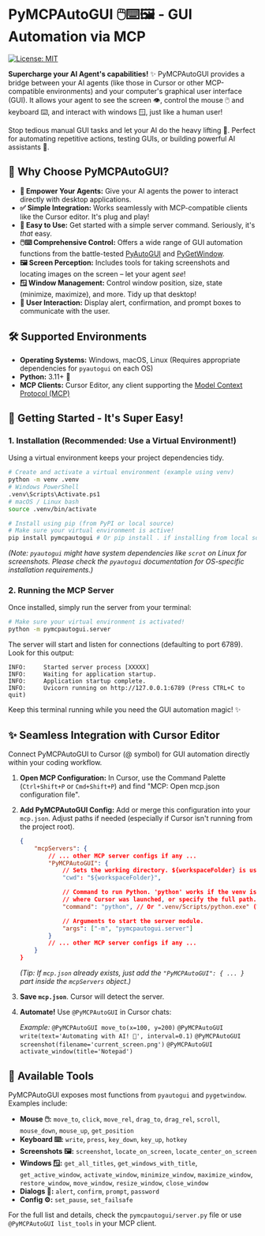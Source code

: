 # PyMCPAutoGUI 🖱️⌨️🖼️ - GUI Automation via MCP

[![License: MIT](https://img.shields.io/badge/License-MIT-yellow.svg)](https://opensource.org/licenses/MIT)

**Supercharge your AI Agent's capabilities!** ✨ PyMCPAutoGUI provides a bridge between your AI agents (like those in Cursor or other MCP-compatible environments) and your computer's graphical user interface (GUI). It allows your agent to see the screen 👁️, control the mouse 🖱️ and keyboard ⌨️, and interact with windows 🪟, just like a human user!

Stop tedious manual GUI tasks and let your AI do the heavy lifting 💪. Perfect for automating repetitive actions, testing GUIs, or building powerful AI assistants 🤖.

## 🤔 Why Choose PyMCPAutoGUI?

*   **🤖 Empower Your Agents:** Give your AI agents the power to interact directly with desktop applications.
*   **✅ Simple Integration:** Works seamlessly with MCP-compatible clients like the Cursor editor. It's plug and play!
*   **🚀 Easy to Use:** Get started with a simple server command. Seriously, it's *that* easy.
*   **🖱️⌨️ Comprehensive Control:** Offers a wide range of GUI automation functions from the battle-tested [PyAutoGUI](https://pyautogui.readthedocs.io/en/latest/) and [PyGetWindow](https://pygetwindow.readthedocs.io/en/latest/).
*   **🖼️ Screen Perception:** Includes tools for taking screenshots and locating images on the screen – let your agent *see*!
*   **🪟 Window Management:** Control window position, size, state (minimize, maximize), and more. Tidy up that desktop!
*   **💬 User Interaction:** Display alert, confirmation, and prompt boxes to communicate with the user.

## 🛠️ Supported Environments

*   **Operating Systems:** Windows, macOS, Linux (Requires appropriate dependencies for `pyautogui` on each OS)
*   **Python:** 3.11+ 🐍
*   **MCP Clients:** Cursor Editor, any client supporting the [Model Context Protocol (MCP)](https://microsoft.github.io/language-server-protocol/specifications/mcp/)

## 🚀 Getting Started - It's Super Easy!

### 1. Installation (Recommended: Use a Virtual Environment!)

Using a virtual environment keeps your project dependencies tidy.

```bash
# Create and activate a virtual environment (example using venv)
python -m venv .venv
# Windows PowerShell
.venv\Scripts\Activate.ps1
# macOS / Linux bash
source .venv/bin/activate

# Install using pip (from PyPI or local source)
# Make sure your virtual environment is active!
pip install pymcpautogui # Or pip install . if installing from local source
```

*(Note: `pyautogui` might have system dependencies like `scrot` on Linux for screenshots. Please check the `pyautogui` documentation for OS-specific installation requirements.)*

### 2. Running the MCP Server

Once installed, simply run the server from your terminal:

```bash
# Make sure your virtual environment is activated!
python -m pymcpautogui.server
```

The server will start and listen for connections (defaulting to port 6789). Look for this output:

```
INFO:     Started server process [XXXXX]
INFO:     Waiting for application startup.
INFO:     Application startup complete.
INFO:     Uvicorn running on http://127.0.0.1:6789 (Press CTRL+C to quit)
```

Keep this terminal running while you need the GUI automation magic! ✨

## ✨ Seamless Integration with Cursor Editor

Connect PyMCPAutoGUI to Cursor (@ symbol) for GUI automation directly within your coding workflow.

1.  **Open MCP Configuration:** In Cursor, use the Command Palette (`Ctrl+Shift+P` or `Cmd+Shift+P`) and find "MCP: Open mcp.json configuration file".
2.  **Add PyMCPAutoGUI Config:** Add or merge this configuration into your `mcp.json`. Adjust paths if needed (especially if Cursor isn't running from the project root).

    ```json
    {
        "mcpServers": {
            // ... other MCP server configs if any ...
            "PyMCPAutoGUI": {
                // Sets the working directory. ${workspaceFolder} is usually correct.
                "cwd": "${workspaceFolder}",

                // Command to run Python. 'python' works if the venv is active in the terminal
                // where Cursor was launched, or specify the full path.
                "command": "python", // Or ".venv/Scripts/python.exe" (Win) or ".venv/bin/python" (Mac/Linux)

                // Arguments to start the server module.
                "args": ["-m", "pymcpautogui.server"]
            }
            // ... other MCP server configs if any ...
        }
    }
    ```
    *(Tip: If `mcp.json` already exists, just add the `"PyMCPAutoGUI": { ... }` part inside the `mcpServers` object.)*

3.  **Save `mcp.json`**. Cursor will detect the server.
4.  **Automate!** Use `@PyMCPAutoGUI` in Cursor chats:

    *Example:*
    `@PyMCPAutoGUI move_to(x=100, y=200)`
    `@PyMCPAutoGUI write(text='Automating with AI! 🎉', interval=0.1)`
    `@PyMCPAutoGUI screenshot(filename='current_screen.png')`
    `@PyMCPAutoGUI activate_window(title='Notepad')`

## 🧰 Available Tools

PyMCPAutoGUI exposes most functions from `pyautogui` and `pygetwindow`. Examples include:

*   **Mouse 🖱️:** `move_to`, `click`, `move_rel`, `drag_to`, `drag_rel`, `scroll`, `mouse_down`, `mouse_up`, `get_position`
*   **Keyboard ⌨️:** `write`, `press`, `key_down`, `key_up`, `hotkey`
*   **Screenshots 🖼️:** `screenshot`, `locate_on_screen`, `locate_center_on_screen`
*   **Windows 🪟:** `get_all_titles`, `get_windows_with_title`, `get_active_window`, `activate_window`, `minimize_window`, `maximize_window`, `restore_window`, `move_window`, `resize_window`, `close_window`
*   **Dialogs 💬:** `alert`, `confirm`, `prompt`, `password`
*   **Config ⚙️:** `set_pause`, `set_failsafe`

For the full list and details, check the `pymcpautogui/server.py` file or use `@PyMCPAutoGUI list_tools` in your MCP client.
